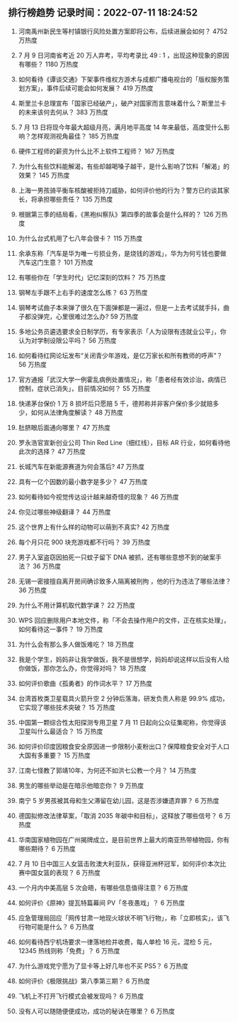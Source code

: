 
## 排行榜趋势 记录时间：2022-07-11 18:24:52
  
  1. 河南禹州新民生等村镇银行风险处置方案即将公布，后续进展会如何？ 4752 万热度
    
  2. 7 月 9 日河南省考近 20 万人弃考，平均考录比 49 : 1 ，出现这种现象的原因有哪些？ 1180 万热度
    
  3. 如何看待《谭谈交通》下架事件维权方游术与成都广播电视台的「版权服务策划方案」，事件后续可能会如何发展？ 419 万热度
    
  4. 斯里兰卡总理宣布「国家已经破产」，破产对国家而言意味着什么？斯里兰卡的未来该何去何从？ 383 万热度
    
  5. 7 月 13 日将现今年最大超级月亮，满月地平高度 14 年来最低，高度受什么影响？怎样观测视角最佳？ 185 万热度
    
  6. 硬件工程师的薪资为什么比不上软件工程师？ 167 万热度
    
  7. 为什么有些饮料能解渴，有些却越喝嗓子越干，是什么影响了饮料「解渴」的效果？ 145 万热度
    
  8. 上海一男孩骑平衡车核酸被拒持刀威胁，如何评价他的行为？警方已约谈其家长，将承担哪些责任？ 135 万热度
    
  9. 根据第三季的结局看，《黑袍纠察队》第四季的故事会是什么样的？ 126 万热度
    
  10. 为什么台式机用了七八年会很卡？ 115 万热度
    
  11. 余承东称「汽车是华为唯一亏损业务，是烧钱的游戏」，华为为何亏钱也要做汽车这门生意？ 101 万热度
    
  12. 有哪些你在「学生时代」记忆深刻的饮料？ 75 万热度
    
  13. 钢琴左手跟不上右手的速度怎么练？ 63 万热度
    
  14. 钢琴考试曲子本来弹了很久在下面弹都是一遍过，但是一上去考试就手抖，曲子都没弹完，心里很难过怎么办? 59 万热度
    
  15. 多地公务员遴选要求全日制学历，有专家表示「人为设限有违就业公平」，你认为对学制设限公平吗？ 56 万热度
    
  16. 如何看待红网论坛发布“关闭青少年游戏，是亿万家长和所有教师的呼声”？ 56 万热度
    
  17. 官方通报「武汉大学一例霍乱病例处置情况」，称「患者经有效诊治，病情已控制，症状已消失」，目前情况如何？ 55 万热度
    
  18. 快递茅台保价 1 万 8 损坏后只愿赔 5 千，德邦称并非客户保价多少就赔多少，如何从法律角度解读？ 48 万热度
    
  19. 肚脐眼后面通向哪里？ 47 万热度
    
  20. 罗永浩官宣新创业公司 Thin Red Line（细红线），目标 AR 行业，如何看待他此次的选择？ 47 万热度
    
  21. 长城汽车在新能源赛道为何会落后? 47 万热度
    
  22. 具有一亿个因数的最小数字是多少？ 47 万热度
    
  23. 如何看待如今视觉传达设计越来越奇怪的现象？ 46 万热度
    
  24. 你见过哪些神级翻译？ 44 万热度
    
  25. 这个世界上有什么样的动物可以萌到不真实? 42 万热度
    
  26. 每个月只花 900 块充游戏都不行吗？ 39 万热度
    
  27. 男子入室盗窃因拍死一只蚊子留下 DNA 被抓，还有哪些意想不到的破案手法？ 36 万热度
    
  28. 无锡一密接擅自离开房间确诊致多人隔离被刑拘 ，他的行为违法了哪些法律？ 36 万热度
    
  29. 为什么不用计算机取代数学课？ 22 万热度
    
  30. WPS 回应删除用户本地文件，称「不会去操作用户的文件，正在核实处理」，如何看待这一事件？ 19 万热度
    
  31. 为什么会有那么多人做饭难吃？ 18 万热度
    
  32. 我是个学生，妈妈非让我学做饭，我不是很想学，妈妈却说这样以后没有人给你做饭，那你怎么办，你觉得对吗？ 18 万热度
    
  33. 如何评价歌曲《孤勇者》的作词水平？ 17 万热度
    
  34. 台湾首枚类卫星载具火箭升空 2 分钟后落海，研发负责人称是 99.9% 成功，它实现了哪些技术突破？ 15 万热度
    
  35. 中国第一颗综合性太阳探测专用卫星 7 月 11 日起向公众征集昵称，你觉得该卫星叫什么最适合？ 15 万热度
    
  36. 如何评价印度因粮食安全原因进一步限制小麦粉出口？保障粮食安全对于人口大国有多重要？ 15 万热度
    
  37. 江南七怪教了郭靖10年，为何还不如洪七公教一个月？ 14 万热度
    
  38. 男生的哪些举动是在暗示他暗恋你？ 9 万热度
    
  39. 南宁 5 岁男孩被其母和生父滞留在幼儿园，这是否涉嫌遗弃罪？ 6 万热度
    
  40. 德国拟修改法律草案，「取消 2035 年碳中和目标」，这释放了哪些信号？ 6 万热度
    
  41. 华南国家植物园在广州揭牌成立，是目前世界上最大的南亚热带植物园，你有哪些期待？ 6 万热度
    
  42. 7 月 10 日中国三人女篮击败澳大利亚队，获得亚洲杯冠军，如何评价本次比赛中国女篮的表现？ 6 万热度
    
  43. 一个月内中美高层 5 次会晤，有哪些信息值得注意？ 6 万热度
    
  44. 如何评价《原神》提瓦特篇幕间 PV「冬夜愚戏」？ 6 万热度
    
  45. 应急管理局回应「网传甘肃一地现火球状不明飞行物」，称「立即核实」，该飞行物可能是什么？ 6 万热度
    
  46. 如何看待西宁机场要求一律落地检并收费，每人单检 16 元，混检 5 元，12345 热线则称「免费」？ 6 万热度
    
  47. 为什么游戏党宁愿为了显卡等上好几年也不买 PS5？ 6 万热度
    
  48. 如何评价《极限挑战》第八季第三期？ 6 万热度
    
  49. 飞机上不打开飞行模式会被发现吗？ 6 万热度
    
  50. 没有人可以随随便便成功，成功的秘诀在哪里？ 6 万热度
    